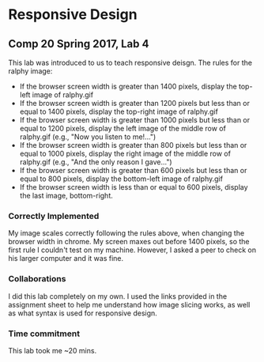 # Responsive Design 
## Comp 20 Spring 2017, Lab 4

This lab was introduced to us to teach responsive deisgn. 
The rules for the ralphy image:
* If the browser screen width is greater than 1400 pixels, display the top-left image of ralphy.gif
* If the browser screen width is greater than 1200 pixels but less than or equal to 1400 pixels, display the top-right image of ralphy.gif
* If the browser screen width is greater than 1000 pixels but less than or equal to 1200 pixels, display the left image of the middle row of ralphy.gif (e.g., "Now you listen to me!...")
* If the browser screen width is greater than 800 pixels but less than or equal to 1000 pixels, display the right image of the middle row of ralphy.gif (e.g., "And the only reason I gave...")
* If the browser screen width is greater than 600 pixels but less than or equal to 800 pixels, display the bottom-left image of ralphy.gif
* If the browser screen width is less than or equal to 600 pixels, display the last image, bottom-right.

### Correctly Implemented
My image scales correctly following the rules above, when changing the browser width in chrome. My screen maxes out before 1400 pixels, so the first rule I couldn't test on my machine. However, I asked a peer to check on his larger computer and it was fine. 

### Collaborations
I did this lab completely on my own. I used the links provided in the assignment sheet to help me understand how image slicing works, as well as what syntax is used for responsive design.

### Time commitment
This lab took me ~20 mins. 
